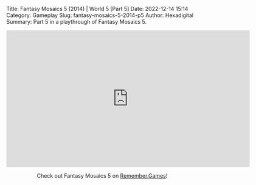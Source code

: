 Title: Fantasy Mosaics 5 (2014) | World 5 [Part 5]
Date: 2022-12-14 15:14
Category: Gameplay
Slug: fantasy-mosaics-5-2014-p5
Author: Hexadigital
Summary: Part 5 in a playthrough of Fantasy Mosaics 5.

<center><iframe src="https://www.youtube.com/embed/a8MszrXa3k0?feature=oembed" allow="accelerometer; autoplay; encrypted-media; gyroscope; picture-in-picture" width="640" height="360" frameborder="0"></iframe>

Check out Fantasy Mosaics 5 on [Remember.Games](https://remember.games/game/6529/fantasy-mosaics-5/)!</center>

